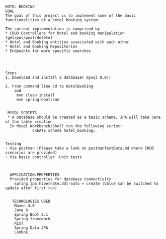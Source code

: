 	HOTEL BOOKING
	GOAL 					
	The goal of this project is to implement some of the basic functionalities of a hotel booking system.
	
	The current implementation is comprised by
	* CRUD Controllers for hotel and booking manipulation (get/put/post/delete)
	* Hotel and Booking entities associated with each other
	* Hotel and Booking Repositories
	* Endpoints for more specific searches 
	
	

	 
	Steps
	1. Download and install a database( mysql 8.0)(
	
	2. From command line cd to HotelBooking 
		and
		 mvn clean install
		 mvn spring-boot:run
	
	
	 MYSQL SCRIPTS
	 * A Database should be created as a basic schema, JPA will take care of the table creation
	  In Mysql Workbench/Shell run the following script:
	  			CREATE schema hotel_booking;
	  
    
    Testing
    - Via postman (Please take a look on postmanTestData.md where CRUD scenarios are provided)
    - Via basic controller  Unit tests 
    
    
    
      APPLICATION.PROPERTIES
      Provided properties for database connectivity
        spring.jpa.hibernate.ddl-auto = create (Value can be switched to update after first run)
       
       
       TECHNOLOGIES USED
        Maven 4.0
        Java 8
        Spring Boot 2.1
        Spring framework
        REST
        Spring Data JPA 
        Lombok
        
       
    

